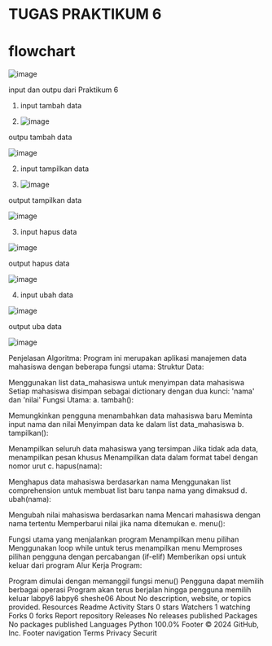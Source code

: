 # TUGAS PRAKTIKUM 6

# flowchart

![image](https://github.com/user-attachments/assets/f0822bc0-dd13-4a08-871a-579c031c83d1)

input dan outpu dari Praktikum 6

1. input tambah data

2. ![image](https://github.com/user-attachments/assets/5e79316b-90c5-4e2b-9be8-4a265913a165)

outpu tambah data

![image](https://github.com/user-attachments/assets/1fd9012f-9325-4fc0-8515-e276885001f1)

2. input tampilkan data

3. ![image](https://github.com/user-attachments/assets/8fed444f-595a-481b-a104-94b35bddf646)

output tampilkan data

![image](https://github.com/user-attachments/assets/4e75b105-c2ec-4755-b3bd-e16da3c04f35)

3. input hapus data

![image](https://github.com/user-attachments/assets/13c8bc3f-b7c1-408a-867b-599031bfc119)

output hapus data

![image](https://github.com/user-attachments/assets/b331e85c-aefb-43f1-9131-02e2762104b1)

4. input ubah data

![image](https://github.com/user-attachments/assets/b012b90d-ffb1-466e-bd80-07b809f31452)

output uba data

![image](https://github.com/user-attachments/assets/2e730fa6-280a-435c-8b0b-718017760019)

Penjelasan Algoritma:
Program ini merupakan aplikasi manajemen data mahasiswa dengan beberapa fungsi utama:
Struktur Data:

Menggunakan list data_mahasiswa untuk menyimpan data mahasiswa
Setiap mahasiswa disimpan sebagai dictionary dengan dua kunci: 'nama' dan 'nilai'
Fungsi Utama: a. tambah():

Memungkinkan pengguna menambahkan data mahasiswa baru
Meminta input nama dan nilai
Menyimpan data ke dalam list data_mahasiswa
b. tampilkan():

Menampilkan seluruh data mahasiswa yang tersimpan
Jika tidak ada data, menampilkan pesan khusus
Menampilkan data dalam format tabel dengan nomor urut
c. hapus(nama):

Menghapus data mahasiswa berdasarkan nama
Menggunakan list comprehension untuk membuat list baru tanpa nama yang dimaksud
d. ubah(nama):

Mengubah nilai mahasiswa berdasarkan nama
Mencari mahasiswa dengan nama tertentu
Memperbarui nilai jika nama ditemukan
e. menu():

Fungsi utama yang menjalankan program
Menampilkan menu pilihan
Menggunakan loop while untuk terus menampilkan menu
Memproses pilihan pengguna dengan percabangan (if-elif)
Memberikan opsi untuk keluar dari program
Alur Kerja Program:

Program dimulai dengan memanggil fungsi menu()
Pengguna dapat memilih berbagai operasi
Program akan terus berjalan hingga pengguna memilih keluar
labpy6
labpy6
sheshe06
About
No description, website, or topics provided.
Resources
 Readme
 Activity
Stars
 0 stars
Watchers
 1 watching
Forks
 0 forks
Report repository
Releases
No releases published
Packages
No packages published
Languages
Python
100.0%
Footer
© 2024 GitHub, Inc.
Footer navigation
Terms
Privacy
Securit

